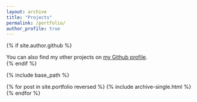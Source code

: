 ```yaml
---
layout: archive
title: "Projects"
permalink: /portfolio/
author_profile: true
---
```


{% if site.author.github %}
  <div class="wordwrap">You can also find my other projects on <a href="{{site.author.github}}">my Github profile</a>.</div>
{% endif %}

{% include base_path %}

{% for post in site.portfolio reversed %}
  {% include archive-single.html %}
{% endfor %}

